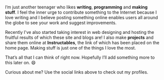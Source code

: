 I’m just another teenager who likes **writing**, **programming** and **making stuff**. I feel the inner urge to contribute something to the Internet because I love writing and I believe posting something online enables users all around the globe to see your work and suggest improvements.

Recently I've also started taking interest in web designing and hosting the fruitful results of which these site and blogs are! I also make **projects** and share them online at **Instructables**, the link of which has been placed on the home page. Making stuff is just one of the things I love the most.

That’s all that I can think of right now. Hopefully I’ll add something more to this later on. :smile:

Curious about me? Use the social links above to check out my profiles. 
